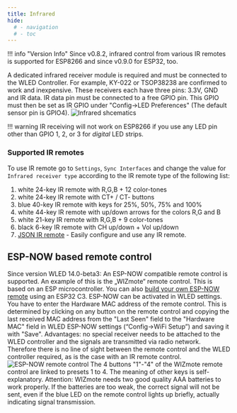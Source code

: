 ```yaml
---
title: Infrared
hide:
  # - navigation
  # - toc
---
```



!!! info "Version Info"
    Since v0.8.2, infrared control from various IR remotes is supported for ESP8266 and since v0.9.0 for ESP32, too.

A dedicated infrared receiver module is required and must be connected to the WLED Controller. For example, KY-022 or TSOP38238 are confirmed to work and inexpensive. These receivers each have three pins: 3.3V, GND and IR data. IR data pin must be connected to a free GPIO pin. This GPIO must then be set as IR GPIO under "Config->LED Preferences" (The default sensor pin is GPIO4).
![Infrared shcematics](../assets/images/content/pic13.jpg)

!!! warning
    IR receiving will not work on ESP8266 if you use any LED pin other than GPIO 1, 2, or 3 for _digital_ LED strips.

### Supported IR remotes

To use IR remote go to `Settings`, `Sync Interfaces` and change the value for `Infrared receiver type` according to the IR remote type of the following list:

1. white 24-key IR remote with R,G,B + 12 color-tones  
2. white 24-key IR remote with CT+ / CT- buttons  
3. blue 40-key IR remote with keys for 25%, 50%, 75% and 100%  
4. white 44-key IR remote with up/down arrows for the colors R,G and B  
5. white 21-key IR remote with R,G,B + 9 color-tones  
6. black 6-key IR remote with CH up/down + Vol up/down  
7. [JSON IR remote](json-ir/json_infrared.md) - Easily configure and use any IR remote.  

## ESP-NOW based remote control
Since version WLED 14.0-beta3: An ESP-NOW compatible remote control is supported. An example of this is the „WIZmote“ remote control. This is based on an ESP microcontroller. You can also [build your own ESP-NOW remote](https://github.com/DedeHai/WLED-ESPNow-Remote) using an ESP32 C3. ESP-NOW can be activated in WLED settings. You have to enter the Hardware MAC address of the remote control. This is determined by clicking on any button on the remote control and copying the last received MAC address from the "Last Seen" field to the "Hardware MAC" field in WLED ESP-NOW settings (“Config->WiFi Setup”) and saving it with "Save". Advantages: no special receiver needs to be attached to the WLED controller and the signals are transmitted via radio network. Therefore there is no line of sight between the remote control and the WLED controller required, as is the case with an IR remote control.
![ESP-NOW remote control](../assets/images/content/pic14.jpg)
The 4 buttons "1"-"4" of the WIZmote remote control are linked to presets 1 to 4. The meaning of other keys is self-explanatory. Attention: WIZmote needs two good quality AAA batteries to work properly. If the batteries are too weak, the correct signal will not be sent, even if the blue LED on the remote control lights up briefly, actually indicating signal transmission.

